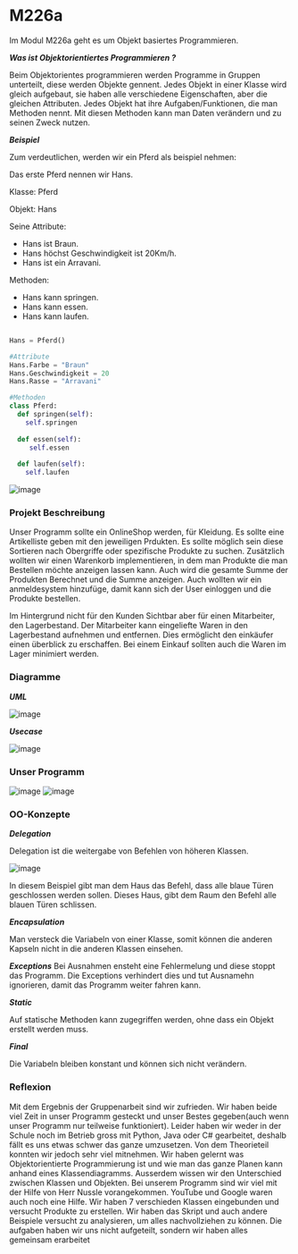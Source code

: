 # M226a

Im Modul M226a geht es um Objekt basiertes Programmieren.

***Was ist Objektorientiertes Programmieren ?***

Beim Objektorientes programmieren werden Programme in Gruppen unterteilt, diese werden Objekte gennent. Jedes Objekt in einer Klasse wird gleich aufgebaut, sie haben alle verschiedene Eigenschaften, aber die gleichen Attributen. Jedes Objekt hat ihre Aufgaben/Funktionen, die man Methoden nennt. Mit diesen Methoden kann man Daten verändern und zu seinen Zweck nutzen.

***Beispiel***

Zum verdeutlichen, werden wir ein Pferd als beispiel nehmen:

Das erste Pferd nennen wir Hans.

Klasse: Pferd

Objekt: Hans

Seine Attribute:
- Hans ist Braun.
- Hans höchst Geschwindigkeit ist 20Km/h.
- Hans ist ein Arravani.

Methoden:
- Hans kann springen.
- Hans kann essen.
- Hans kann laufen.

``` python

Hans = Pferd()

#Attribute
Hans.Farbe = "Braun"
Hans.Geschwindigkeit = 20
Hans.Rasse = "Arravani"

#Methoden
class Pferd:
  def springen(self):
    self.springen
    
  def essen(self):
     self.essen
     
  def laufen(self):
    self.laufen
```

![image](https://user-images.githubusercontent.com/89509863/140812688-b3e5d820-24c7-4b88-b378-049b10f879e2.png)



### Projekt Beschreibung

Unser Programm sollte ein OnlineShop werden, für Kleidung. Es sollte eine Artikelliste geben mit den jeweiligen Prdukten. Es sollte möglich sein diese Sortieren nach Obergriffe oder spezifische Produkte zu suchen. Zusätzlich wollten wir einen Warenkorb implementieren, in dem man Produkte die man Bestellen möchte anzeigen lassen kann. Auch wird die gesamte Summe der Produkten Berechnet und die Summe anzeigen. Auch wollten wir ein anmeldesystem hinzufüge, damit kann sich der User einloggen und die Produkte bestellen.

Im Hintergrund nicht für den Kunden Sichtbar aber für einen Mitarbeiter, den Lagerbestand. Der Mitarbeiter kann eingeliefte Waren in den Lagerbestand aufnehmen und entfernen. Dies ermöglicht den einkäufer einen überblick zu erschaffen. Bei einem Einkauf sollten auch die Waren im Lager minimiert werden.


### Diagramme

***UML***

![image](https://user-images.githubusercontent.com/89509863/140818165-b86323bc-b000-4d56-a057-87326df3759e.png)

***Usecase***

![image](https://user-images.githubusercontent.com/89509863/141175385-06446604-8bfe-4834-bce2-0791d5fb209d.png)


### Unser Programm

![image](https://user-images.githubusercontent.com/89509863/141362386-ab5335f9-1347-4e46-97c9-90b7b9029c95.png)
![image](https://user-images.githubusercontent.com/89509863/141362465-e8131189-7349-4a35-bd67-9b2887be059f.png)


### OO-Konzepte

***Delegation***

Delegation ist die weitergabe von Befehlen von höheren Klassen.

![image](https://user-images.githubusercontent.com/89509863/141179737-12ab1e2c-b69d-4105-ae5d-d9c0bc02d408.png)

In diesem Beispiel gibt man dem Haus das Befehl, dass alle blaue Türen geschlossen werden sollen. Dieses Haus, gibt dem Raum den Befehl alle blauen Türen schlissen.

***Encapsulation***

Man versteck die Variabeln von einer Klasse, somit können die anderen Kapseln nicht in die anderen Klassen einsehen.

***Exceptions***
Bei Ausnahmen ensteht eine Fehlermelung und diese stoppt das Programm. Die Exceptions verhindert dies und tut Ausnamehn ignorieren, damit das Programm weiter fahren kann.

***Static***

Auf statische Methoden kann zugegriffen werden, ohne dass ein Objekt erstellt werden muss.

***Final***

Die Variabeln bleiben konstant und können sich nicht verändern.

### Reflexion
Mit dem Ergebnis der Gruppenarbeit sind wir zufrieden. Wir haben beide viel Zeit in unser Programm gesteckt und unser Bestes gegeben(auch wenn unser Programm nur teilweise funktioniert). Leider haben wir weder in der Schule noch im Betrieb gross mit Python, Java oder C# gearbeitet, deshalb fällt es uns etwas schwer das ganze umzusetzen. 
Von dem Theorieteil konnten wir jedoch sehr viel mitnehmen. Wir haben gelernt was Objektorientierte Programmierung ist und wie man das ganze Planen kann anhand eines Klassendiagramms. Ausserdem wissen wir den Unterschied zwischen Klassen und Objekten. 
Bei unserem Programm sind wir viel mit der Hilfe von Herr Nussle vorangekommen. YouTube und Google waren auch noch eine Hilfe. Wir haben 7 verschieden Klassen eingebunden und versucht Produkte zu erstellen. Wir haben das Skript und auch andere Beispiele versucht zu analysieren, um alles nachvollziehen zu können.
Die aufgaben haben wir uns nicht aufgeteilt, sondern wir haben alles gemeinsam erarbeitet
 


